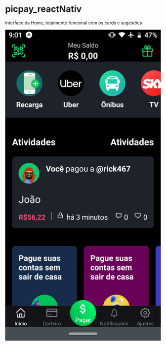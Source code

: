 # picpay_reactNativ

Interface da Home, totalmente funcional com os cards e sugestões

![Alt text](https://raw.githubusercontent.com/rgabriel738/picpay_reactNat/master/Screenshot_20200822-210122.png?raw=true "Screenshot")
